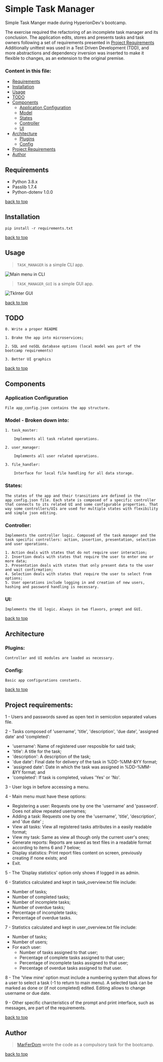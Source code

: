 # Simple Task Manager <a id="top"></a>

Simple Task Manger made during HyperionDev's bootcamp.

The exercise required the refactoring of an incomplete task manager and its conclusion. The application edits, stores and presents tasks and task owners following a set of requirements presented in [Project Requirements](#proj_req) Additionally unittest was used in a Test Driven Development (TDD), and more abstractions and dependency inversion was inserted to make it flexible to changes, as an extension to the original premise.

### Content in this file:
* [Requirements](#req)
* [Installation](#install)
* [Usage](#usage)
* [TODO](#todo)
* [Components](#comp)
    * [Application Configuration](#app_conf)
    * [Model](#model)
    * [States](#states)
    * [Controller](#control)
    * [UI](#ui)
* [Architecture](#arch)
    * [Plugins](#plugins)
    * [Config](#config)
* [Project Requirements](#proj_req)
* [Author](#author)

## Requirements <a id="req"></a>

- Python 3.8.x
- Passlib 1.7.4
- Python-dotenv 1.0.0

[back to top](#top)

## Installation <a id="install"></a>

```
pip install -r requirements.txt
```

[back to top](#top)

## Usage <a id="usage"></a>

> ```TASK_MANAGER``` is a simple CLI app.

![Main menu in CLI](https://github.com/MarFerDom/simpleTaskManager/blob/78cda35e585689796f7d281da5d3a457b9ca5090/ss_main_menu_prompt.png?raw=true)

> ```TASK_MANAGER_GUI``` is a simple GUI app.

![TkInter GUI](https://github.com/MarFerDom/simpleTaskManager/blob/78cda35e585689796f7d281da5d3a457b9ca5090/ss_tk_inter_gui.png?raw=true)

[back to top](#top)

## TODO <a id="todo"></a>

    0. Write a proper README

    1. Brake the app into microservices;

    2. SQL and noSQL database options (local model was part of the bootcamp requirements)

    3. Better UI graphics

[back to top](#top)

## Components <a id="#comp"></a>


### Application Configuration <a id="app_conf"></a>

    File app_config.json contains the app structure.


### Model - Broken down into: <a id="mode"></a>

    1. task_master:

        Implements all task related operations.

    2. user_manager: 

        Implements all user related operations.
    
    3. file_handler:

        Interface for local file handling for all data storage.

### States: <a id="states"></a>

    The states of the app and their transitions are defined in the app_config.json file. Each state is composed of a specific controller that connects to its related UI and some configurable properties. That way some controllers/UIs are used for multiple states with flexibility and simple json editing.

### Controller: <a id="control"></a>

    Implements the controller logic. Composed of the task manager and the task specific controllers: action, insertion, presentation, selection and user operations.

    1. Action deals with states that do not require user interaction;
    2. Insertion deals with states that require the user to enter one or more data;
    3. Presentation deals with states that only present data to the user and wait confirmation;
    4. Selection deals with states that require the user to select from options;
    5. User operations include logging in and creation of new users, hashing and password handling is necessary.

### UI: <a id="ui"></a>

    Implements the UI logic. Always in two flavors, prompt and GUI.

[back to top](#top)

## Architecture <a id="arch"></a>

### Plugins: <a id="plugins"></a>

    Controller and UI modules are loaded as necessary.

### Config: <a id="config"></a>

    Basic app configurations constants.

[back to top](#top)

## Project requirements: <a id="proj_req"></a>

1 - Users and passwords saved as open text in semicolon separated values file.

2 - Tasks composed of 'username', 'title', 'description', 'due date', 'assigned date' and 'completed':
- 'username': Name of registered user resposible for said task;
- 'title': A title for the task;
- 'description': A description of the task;
- 'due date': Final date for delivery of the task in %DD-%MM-&YY format;
- 'assigned date': Date in which the task was assigned in %DD-%MM-&YY format; and
- 'completed': If task is completed, values 'Yes' or 'No'.


3 - User logs in before accessing a menu.

4 - Main menu must have these options:
- Registering a user: Requests one by one the 'username' and 'password'. Does not allow repeated usernames;
- Adding a task: Requests one by one the 'username', 'title', 'description', and 'due date' ;
- View all tasks: View all registered tasks attributes in a easily readable format;
- View my task: Same as view all though only the current user's ones;
- Generate reports: Reports are saved as text files in a readable format according to items 6 and 7 below;
- Display statistics: Print report files content on screen, previously creating if none exists; and
- Exit.

5 - The 'Display statistics' option only shows if logged in as admin.

6 - Statistics calculated and kept in task_overview.txt file include:
- Number of tasks;
- Number of completed tasks;
- Number of incomplete tasks;
- Number of overdue tasks;
- Percentage of incomplete tasks;
- Percentage of overdue tasks.
  
7 - Statistics calculated and kept in user_overview.txt file include:
- Number of tasks;
- Number of users;
- For each user:
    - Number of tasks assigned to that user;
    - Percentage of complete tasks assigned to that user;
    - Percentage of incomplete tasks assigned to that user;
    - Percentage of overdue tasks assigned to that user.

8 - The 'View mine' option must include a numbering system that allows for a user to select a task (-1 to return to main menu). A selected task can be marked as done or (if not completed) edited. Editing allows to change username or due date.

9 - Other specific charcteristics of the prompt and print interface, such as messages, are part of the requirements.

[back to top](#top)

## Author

> [MarFerDom](https://github.com/MarFerDom) wrote the code as a compulsory task for the bootcamp.

[back to top](#top)